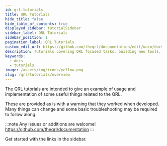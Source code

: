 ```yaml
---
id: qrl-tutorials
title: QRL Tutorials
hide_title: false
hide_table_of_contents: true
displayed_sidebar: tutorialSidebar
sidebar_label: QRL Tutorials
sidebar_position: 1
pagination_label: QRL Tutorials
custom_edit_url: https://github.com/theqrl/documentation/edit/main/docs/Tutorials/qrl-tutorials.md
description: Tutorials covering QRL focused tasks, building new tools, connecting advanced topics.
keywords:
  - docs
  - tutorials
image: /assets/img/icons/yellow.png
slug: /qrl/tutorials/overview
---
```


The QRL tutorials are intended to give an example of usage and implementation of some useful things related to the QRL.

These are provided as is with a warning that they worked when developed. Many things can change and some basic troubleshooting may be required to follow along.

:::note
Any issues or additions are welcome! https://github.com/theqrl/documentation
:::

Get started with the links in the sidebar.
